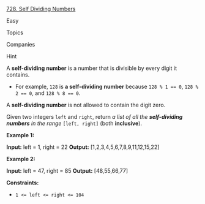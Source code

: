 
[728. Self Dividing Numbers](https://leetcode.com/problems/self-dividing-numbers/)

Easy

Topics

Companies

Hint

A **self-dividing number** is a number that is divisible by every digit it contains.

-   For example, `128` is **a self-dividing number** because `128 % 1 == 0`, `128 % 2 == 0`, and `128 % 8 == 0`.

A **self-dividing number** is not allowed to contain the digit zero.

Given two integers `left` and `right`, return _a list of all the **self-dividing numbers** in the range_ `[left, right]` (both **inclusive**).

**Example 1:**

**Input:** left = 1, right = 22
**Output:** [1,2,3,4,5,6,7,8,9,11,12,15,22]

**Example 2:**

**Input:** left = 47, right = 85
**Output:** [48,55,66,77]

**Constraints:**

-   `1 <= left <= right <= 104`
